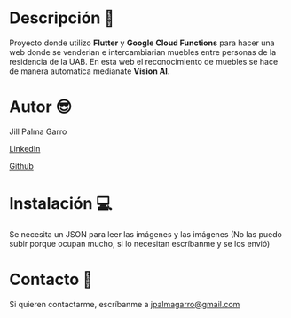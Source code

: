 # Descripción 🌴
Proyecto donde utilizo **Flutter** y **Google Cloud Functions** para hacer una web donde se venderian e intercambiarian muebles entre personas de la residencia de la UAB. En esta web el reconocimiento de muebles se hace de manera automatica medianate **Vision AI**.

# Autor 😎
Jill Palma Garro

[LinkedIn](https://www.linkedin.com/in/jillpg) 

[Github](https://github.com/JPG24)

# Instalación 💻
Se necesita un JSON para leer las imágenes y las imágenes (No las puedo subir porque ocupan mucho, si lo necesitan escríbanme y se los envió)

# Contacto 📩
Si quieren contactarme, escríbanme a jpalmagarro@gmail.com
